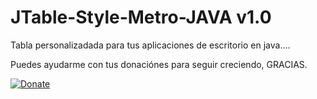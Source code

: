 # JTable-Style-Metro-JAVA v1.0

Tabla personalizadada para tus aplicaciones de escritorio en java.... 

Puedes ayudarme con tus donaciónes para seguir creciendo, GRACIAS.

<a href="https://www.paypal.com/cgi-bin/webscr?cmd=_s-xclick&hosted_button_id=JLWEAETTE3H28" target="_blank">
<img src="https://www.paypalobjects.com/es_XC/MX/i/btn/btn_donateCC_LG.gif" 
alt="Donate" data-canonical-src="https://www.paypalobjects.com/en_US/i/btn/btn_donateCC_LG.gif" style="max-width:100%;">
</a>
